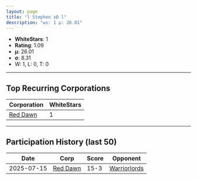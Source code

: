 ```yaml
---
layout: page
title: "l Stephen xD l"
description: "ws: 1 μ: 26.01"
---
```

- **WhiteStars**: 1
- **Rating**: 1.09
- **μ**: 26.01  
- **σ**: 8.31
- W: 1, L: 0, T: 0

---

## Top Recurring Corporations

| Corporation | WhiteStars |
| --- | --- |
| [Red Dawn](https://ws.tsl.rocks/corp/fee852a2530bc5e3cbe5b2a5fdb224d249eeceeb3688cfd71479344181831328/) | 1 |

---

## Participation History (last 50)

| Date | Corp | Score | Opponent |
| --- | --- | --- | --- |
| 2025-07-15 | [Red Dawn](https://ws.tsl.rocks/corp/fee852a2530bc5e3cbe5b2a5fdb224d249eeceeb3688cfd71479344181831328/) | 15-3 | [Warriorlords](https://ws.tsl.rocks/corp/a78c29b9e1c9f793205ba10d796dcabc114ef43d86f0bd34a43a56dc6da768aa/) |
